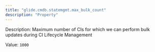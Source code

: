 ```yaml
---
title: "glide.cmdb.statemgmt.max_bulk_count"
description: "Property"
---
```


Description: Maximum number of CIs for which we can perform bulk updates during CI Lifecycle Management

Value: `1000`